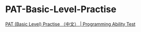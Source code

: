 # PAT-Basic-Level-Practise
<a href = "https://www.patest.cn/contests/pat-b-practise" target = "_blank">PAT (Basic Level) Practise （中文） | Programming Ability Test</a>
